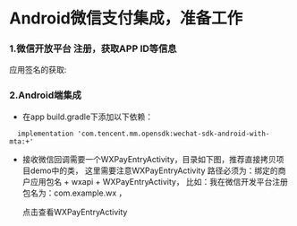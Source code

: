 # Android微信支付集成，准备工作

### 1.微信开放平台 注册，获取APP ID等信息

   应用签名的获取:

### 2.Android端集成

  - 在app build.gradle下添加以下依赖：
  
  ```
    implementation 'com.tencent.mm.opensdk:wechat-sdk-android-with-mta:+'
  ```

  - 接收微信回调需要一个WXPayEntryActivity，目录如下图，推荐直接拷贝项目demo中的类，
    这里需要注意WXPayEntryActivity 路径必须为：绑定的商户应用包名 + wxapi + WXPayEntryActivity，
    比如：我在微信开发平台注册包名为：com.example.wx ，

    点击查看WXPayEntryActivity

